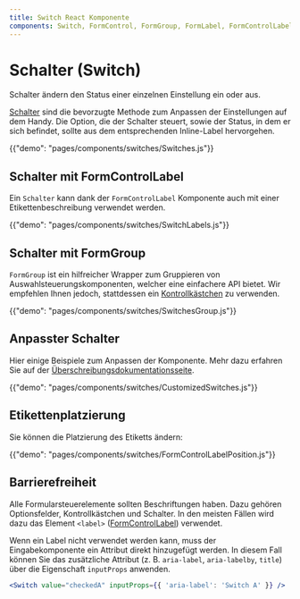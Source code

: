 ```yaml
---
title: Switch React Komponente
components: Switch, FormControl, FormGroup, FormLabel, FormControlLabel
---
```


# Schalter (Switch)

<p class="description">Schalter ändern den Status einer einzelnen Einstellung ein oder aus.</p>

[Schalter](https://material.io/design/components/selection-controls.html#switches) sind die bevorzugte Methode zum Anpassen der Einstellungen auf dem Handy. Die Option, die der Schalter steuert, sowie der Status, in dem er sich befindet, sollte aus dem entsprechenden Inline-Label hervorgehen.

{{"demo": "pages/components/switches/Switches.js"}}

## Schalter mit FormControlLabel

Ein `Schalter` kann dank der `FormControlLabel` Komponente auch mit einer Etikettenbeschreibung verwendet werden.

{{"demo": "pages/components/switches/SwitchLabels.js"}}

## Schalter mit FormGroup

`FormGroup` ist ein hilfreicher Wrapper zum Gruppieren von Auswahlsteuerungskomponenten, welcher eine einfachere API bietet. Wir empfehlen Ihnen jedoch, stattdessen ein [Kontrollkästchen](#checkboxes) zu verwenden.

{{"demo": "pages/components/switches/SwitchesGroup.js"}}

## Anpasster Schalter

Hier einige Beispiele zum Anpassen der Komponente. Mehr dazu erfahren Sie auf der [Überschreibungsdokumentationsseite](/customization/components/).

{{"demo": "pages/components/switches/CustomizedSwitches.js"}}

## Etikettenplatzierung

Sie können die Platzierung des Etiketts ändern:

{{"demo": "pages/components/switches/FormControlLabelPosition.js"}}

## Barrierefreiheit

Alle Formularsteuerelemente sollten Beschriftungen haben. Dazu gehören Optionsfelder, Kontrollkästchen und Schalter. In den meisten Fällen wird dazu das Element `<label>` ([FormControlLabel](/api/form-control-label/)) verwendet.

Wenn ein Label nicht verwendet werden kann, muss der Eingabekomponente ein Attribut direkt hinzugefügt werden. In diesem Fall können Sie das zusätzliche Attribut (z. B. `aria-label`, `aria-labelby`, `title`) über die Eigenschaft `inputProps` anwenden.

```jsx
<Switch value="checkedA" inputProps={{ 'aria-label': 'Switch A' }} />
```
